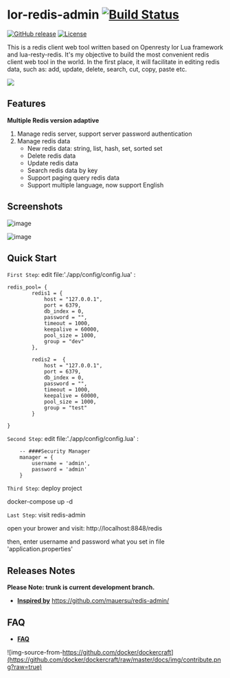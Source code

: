 # lor-redis-admin [![Build Status](https://travis-ci.org/lifeblood/lor-redis-admin.svg?branch=master)](https://travis-ci.org/lifeblood/lor-redis-admin)
[![GitHub release](https://img.shields.io/badge/release-download-orange.svg)](https://github.com/lifeblood/lor-redis-admin/releases)
[![License](https://img.shields.io/badge/license-Apache%202-4EB1BA.svg)](https://www.apache.org/licenses/LICENSE-2.0.html)

This is a redis client web tool written based on Openresty lor Lua framework and lua-resty-redis. It's my objective to build the most convenient redis client web tool in the world. In the first place, it will facilitate in editing redis data, such as: add, update, delete, search, cut, copy, paste etc.

![](https://cdn4.iconfinder.com/data/icons/redis-2/467/Redis_Logo-512.png)

## Features

**Multiple Redis version adaptive**

 1. Manage redis server, support server password authentication
 2. Manage redis data
 	* New redis data: string, list, hash, set, sorted set
 	* Delete redis data
 	* Update redis data
 	* Search redis data by key
 	* Support paging query redis data
 	* Support multiple language, now support English

##  Screenshots

![image](https://raw.githubusercontent.com/lifeblood/lor-redis-admin/master/app/static/img/Screenshot_1.png)

![image](https://raw.githubusercontent.com/lifeblood/lor-redis-admin/master/app/static/img/Screenshot_2.png)

##  Quick Start

`First Step`: edit file:'./app/config/config.lua' :


```
redis_pool= {
        redis1 = {
            host = "127.0.0.1",
            port = 6379,
            db_index = 0,
            password = "",
            timeout = 1000,
            keepalive = 60000,
            pool_size = 1000,
            group = "dev"
        },
                
        redis2 =  {
            host = "127.0.0.1",
            port = 6379,
            db_index = 0,
            password = "",
            timeout = 1000,
            keepalive = 60000,
            pool_size = 1000,
            group = "test"
        }

}

```

`Second Step`: edit file:'./app/config/config.lua' :

```
    -- ####Security Manager
    manager = {
        username = 'admin',
        password = 'admin'
    }
```

`Third Step`: deploy project

docker-compose up -d

`Last Step`: visit redis-admin

open your brower and visit: http://localhost:8848/redis

then, enter username and password what you set in file 'application.properties'


##  Releases Notes

**Please Note: trunk is current development branch.**

* [**Inspired by**](https://github.com/mauersu/redis-admin/) https://github.com/mauersu/redis-admin/

##  FAQ

* [**FAQ**](https://github.com/lifeblood/lor-redis-admin/wiki/FAQ)

![img-source-from-https://github.com/docker/dockercraft](https://github.com/docker/dockercraft/raw/master/docs/img/contribute.png?raw=true)

